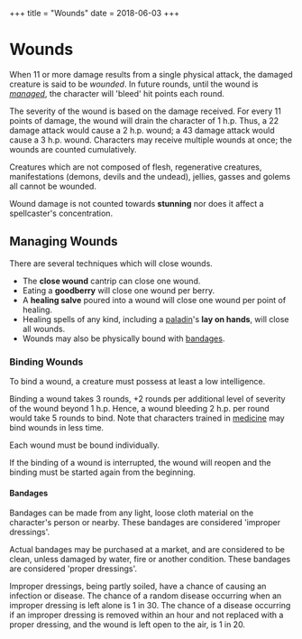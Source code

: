 +++
title = "Wounds"
date = 2018-06-03
+++

# Wounds

When 11 or more damage results from a single physical attack, the damaged creature is said to be *wounded*.
In future rounds, until the wound is [*managed*](./wiki/combat/wounds#managing-wounds), the character will 'bleed' hit points each round.

The severity of the wound is based on the damage received.
For every 11 points of damage, the wound will drain the character of 1 h.p.
Thus, a 22 damage attack would cause a 2 h.p. wound; a 43 damage attack would cause a 3 h.p. wound.
Characters may receive multiple wounds at once; the wounds are counted cumulatively.

Creatures which are not composed of flesh, regenerative creatures, manifestations (demons, devils and the undead), jellies, gasses and golems all cannot be wounded.

Wound damage is not counted towards **stunning** nor does it affect a spellcaster's concentration.

## Managing Wounds

There are several techniques which will close wounds.

* The **close wound** cantrip can close one wound.
* Eating a **goodberry** will close one wound per berry.
* A **healing salve** poured into a wound will close one wound per point of healing.
* Healing spells of any kind, including a [paladin](./wiki/characters/paladin.md)'s **lay on hands**, will close all wounds.
* Wounds may also be physically bound with [bandages](./wiki/combat/wounds.md#bandages).

### Binding Wounds

To bind a wound, a creature must possess at least a low intelligence.

Binding a wound takes 3 rounds, +2 rounds per additional level of severity of the wound beyond 1 h.p.
Hence, a wound bleeding 2 h.p. per round would take 5 rounds to bind.
Note that characters trained in [medicine](./wiki/skills/medicine.md) may bind wounds in less time.

Each wound must be bound individually.

If the binding of a wound is interrupted, the wound will reopen and the binding must be started again from the beginning.

#### Bandages

Bandages can be made from any light, loose cloth material on the character's person or nearby.
These bandages are considered 'improper dressings'.

Actual bandages may be purchased at a market, and are considered to be clean, unless damaged by water, fire or another condition.
These bandages are considered 'proper dressings'.

Improper dressings, being partly soiled, have a chance of causing an infection or disease.
The chance of a random disease occurring when an improper dressing is left alone is 1 in 30.
The chance of a disease occurring if an improper dressing is removed within an hour and not replaced with a proper dressing, and the wound is left open to the air, is 1 in 20.

